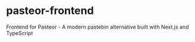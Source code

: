 # pasteor-frontend
Frontend for Pasteor - A modern pastebin alternative built with Next.js and TypeScript

